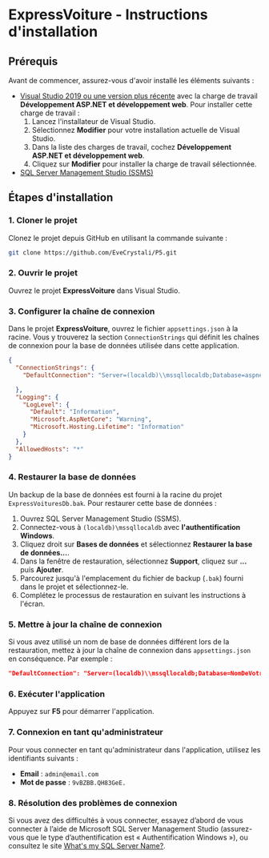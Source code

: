 # ExpressVoiture - Instructions d'installation

## Prérequis

Avant de commencer, assurez-vous d'avoir installé les éléments suivants :

- [Visual Studio 2019 ou une version plus récente](https://visualstudio.microsoft.com/) avec la charge de travail **Développement ASP.NET et développement web**. Pour installer cette charge de travail :
  1. Lancez l'installateur de Visual Studio.
  2. Sélectionnez **Modifier** pour votre installation actuelle de Visual Studio.
  3. Dans la liste des charges de travail, cochez **Développement ASP.NET et développement web**.
  4. Cliquez sur **Modifier** pour installer la charge de travail sélectionnée.
- [SQL Server Management Studio (SSMS)](https://docs.microsoft.com/en-us/sql/ssms/download-sql-server-management-studio-ssms)

## Étapes d'installation

### 1. Cloner le projet

Clonez le projet depuis GitHub en utilisant la commande suivante :

```sh
git clone https://github.com/EveCrystali/P5.git
```

### 2. Ouvrir le projet

Ouvrez le projet **ExpressVoiture** dans Visual Studio.

### 3. Configurer la chaîne de connexion

Dans le projet **ExpressVoiture**, ouvrez le fichier `appsettings.json` à la racine. Vous y trouverez la section `ConnectionStrings` qui définit les chaînes de connexion pour la base de données utilisée dans cette application.

```json
{
  "ConnectionStrings": {
    "DefaultConnection": "Server=(localdb)\\mssqllocaldb;Database=aspnet-ExpressVoitures-4c232545-f432-4e84-8e78-db4d8bfeaa8b;Trusted_Connection=True;MultipleActiveResultSets=true"

  },
  "Logging": {
    "LogLevel": {
      "Default": "Information",
      "Microsoft.AspNetCore": "Warning",
      "Microsoft.Hosting.Lifetime": "Information"
    }
  },
  "AllowedHosts": "*"
}
```

### 4. Restaurer la base de données

Un backup de la base de données est fourni à la racine du projet `ExpressVoituresDb.bak`. Pour restaurer cette base de données :

1. Ouvrez SQL Server Management Studio (SSMS).
2. Connectez-vous à `(localdb)\mssqllocaldb` avec **l'authentification Windows**.
3. Cliquez droit sur **Bases de données** et sélectionnez **Restaurer la base de données...**.
4. Dans la fenêtre de restauration, sélectionnez **Support**, cliquez sur **...** puis **Ajouter**.
5. Parcourez jusqu'à l'emplacement du fichier de backup (`.bak`) fourni dans le projet et sélectionnez-le.
6. Complétez le processus de restauration en suivant les instructions à l'écran.

### 5. Mettre à jour la chaîne de connexion

Si vous avez utilisé un nom de base de données différent lors de la restauration, mettez à jour la chaîne de connexion dans `appsettings.json` en conséquence. Par exemple :

```json
"DefaultConnection": "Server=(localdb)\\mssqllocaldb;Database=NomDeVotreBaseDeDonnees;Trusted_Connection=True;MultipleActiveResultSets=true"
```

### 6. Exécuter l'application

Appuyez sur **F5** pour démarrer l'application.

### 7. Connexion en tant qu'administrateur

Pour vous connecter en tant qu'administrateur dans l'application, utilisez les identifiants suivants :

- **Email** : `admin@email.com`
- **Mot de passe** : `9vBZBB.QH83GeE.`

### 8. Résolution des problèmes de connexion

Si vous avez des difficultés à vous connecter, essayez d’abord de vous connecter à l’aide de Microsoft SQL Server Management Studio (assurez-vous que le type d’authentification est « Authentification Windows »), ou consultez le site [What's my SQL Server Name?](https://sqlserver-help.com/2011/06/19/help-whats-my-sql-server-name/).
